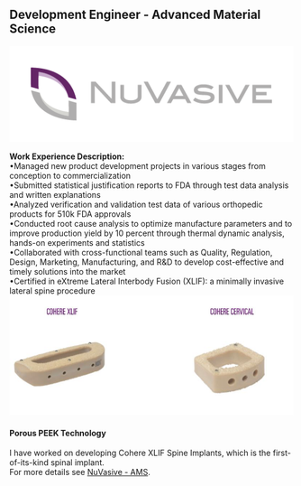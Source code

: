 ## Development Engineer - Advanced Material Science
<img src="images/NuVasive_Logo.PNG?raw=true"/>


**Work Experience Description:**<br>
•Managed new product development projects in various stages from conception to commercialization<br>
•Submitted statistical justification reports to FDA through test data analysis and written explanations<br>
•Analyzed verification and validation test data of various orthopedic products for 510k FDA approvals<br>
•Conducted root cause analysis to optimize manufacture parameters and to improve production yield by 10 percent through thermal dynamic analysis, hands-on experiments and statistics<br>
•Collaborated with cross-functional teams such as Quality, Regulation, Design, Marketing, Manufacturing,
and R&D to develop cost-effective and timely solutions into the market<br>
•Certified in eXtreme Lateral Interbody Fusion (XLIF): a minimally invasive lateral spine procedure
<br>
<img src="images/nuvasive_porous_peek.JPG?raw=true"/>
<br>
#### Porous PEEK Technology
I have worked on developing Cohere XLIF Spine Implants, which is the first-of-its-kind spinal implant.
<br>
For more details see [NuVasive - AMS](https://www.nuvasive.com/surgical-solutions/advanced-materials-science/porous-peek/).

